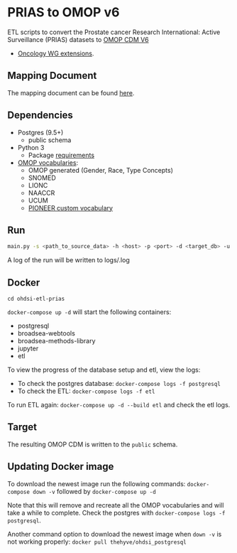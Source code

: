 # PRIAS to OMOP v6
ETL scripts to convert the Prostate cancer Research International: Active Surveillance (PRIAS) datasets to [OMOP CDM V6](https://github.com/OHDSI/CommonDataModel/tree/v6.0.0) 
+ [Oncology WG extensions](https://github.com/OHDSI/OncologyWG/wiki).

## Mapping Document
The mapping document can be found [here](https://thehyve.github.io/ohdsi-etl-prias/).

## Dependencies
- Postgres (9.5+)
    - public schema
- Python 3
    - Package [requirements](https://github.com/thehyve/ohdsi-etl-prias/blob/master/requirements.txt)
- [OMOP vocabularies](http://athena.ohdsi.org/vocabulary/list):
    - OMOP generated (Gender, Race, Type Concepts)
    - SNOMED
    - LIONC
    - NAACCR
    - UCUM
    - [PIONEER custom vocabulary](https://github.com/thehyve/ohdsi-omop-pioneer/blob/master/pioneer_custom_vocabulary/pioneer_concepts.csv)

## Run
```bash
main.py -s <path_to_source_data> -h <host> -p <port> -d <target_db> -u <user_name> -w <password>
```
A log of the run will be written to logs/<timestamp><version>.log    

## Docker
`cd ohdsi-etl-prias`

`docker-compose up -d` will start the following containers:
* postgresql
* broadsea-webtools
* broadsea-methods-library
* jupyter
* etl

To view the progress of the database setup and etl, view the logs:
* To check the postgres database:
`docker-compose logs -f postgresql`
* To check the ETL:
`docker-compose logs -f etl`

To run ETL again: `docker-compose up -d --build etl` and check the etl logs.

## Target
The resulting OMOP CDM is written to the `public` schema.

## Updating Docker image
To download the newest image run the following commands:
`docker-compose down -v` followed by `docker-compose up -d`

Note that this will remove and recreate all the OMOP vocabularies and will take a while to complete. Check the postgres with `docker-compose logs -f postgresql`.

Another command option to download the newest image when `down -v` is not working properly:
`docker pull thehyve/ohdsi_postgresql`